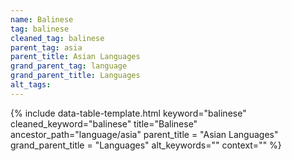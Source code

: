 ```yaml
---
name: Balinese
tag: balinese
cleaned_tag: balinese
parent_tag: asia
parent_title: Asian Languages
grand_parent_tag: language
grand_parent_title: Languages
alt_tags: 
---
```


{% include data-table-template.html 
  keyword="balinese" 
  cleaned_keyword="balinese" 
  title="Balinese"
  ancestor_path="language/asia" 
  parent_title = "Asian Languages"
  grand_parent_title = "Languages"
  alt_keywords=""
  context=""
%}

